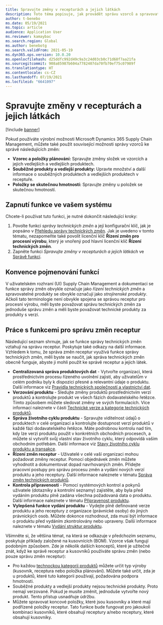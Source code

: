 ```yaml
---
title: Spravujte změny v recepturách a jejich látkách
description: Toto téma popisuje, jak provádět správu vzorců a spravovat změny ve zpracování hlavních dat výroby.
author: t-benebo
ms.date: 05/19/2021
ms.topic: article
audience: Application User
ms.reviewer: kamaybac
ms.search.region: Global
ms.author: benebotg
ms.search.validFrom: 2021-05-19
ms.dyn365.ops.version: 10.0.20
ms.openlocfilehash: d25ddfc992d49c9a3c24d03cb0c71d68f7aa21fa
ms.sourcegitcommit: 908a85987b604a7782407da70fb70ef75c07989f
ms.translationtype: HT
ms.contentlocale: cs-CZ
ms.lasthandoff: 07/19/2021
ms.locfileid: "6641097"
---
```

# <a name="manage-changes-in-formulas-and-their-ingredients"></a>Spravujte změny v recepturách a jejich látkách

[!include [banner](../includes/banner.md)]

Pokud používáte výrobní možnosti Microsoft Dynamics 365 Supply Chain Management, můžete také použít související možnosti správy vzorců ke správě následujících změn:

- **Vzorec a položky plánování:** Spravujte změny složek ve vzorcích a jejich vedlejších a vedlejších produktech.
- **Souběžné produkty a vedlejší produkty:** Upravte množství a další informace o souběžných produktech a vedlejších produktech v receptuře.
- **Položky se skutečnou hmotností:** Spravujte změny u položek se skutečnou hmotností.

## <a name="turn-on-this-feature-in-your-system"></a>Zapnutí funkce ve vašem systému

Chcete-li používat tuto funkci, je nutné dokončit následující kroky:

1. Povolte funkci *správy technických změn* a její konfigurační klíč, jak je popsáno v [Přehledu správy technických změn](product-engineering-overview.md). Jak je uvedeno v tomto tématu, nezapomeňte také povolit licenční klíč **Řízení změn pro procesní výrobu**, který je vnořený pod hlavní licenční klíč **Řízení technických změn**.
1. Zapněte funkci *Spravujte změny v recepturách a jejich látkách* ve [Správě funkcí](../../fin-ops-core/fin-ops/get-started/feature-management/feature-management-overview.md).

## <a name="feature-naming-conventions"></a>Konvence pojmenování funkcí

V uživatelském rozhraní (UI) Supply Chain Management a dokumentaci se funkce správy změn obvykle označuje jako *řízení technických změn* a spravovatelné produkty se obvykle označují jako *strojírenské produkty*. Ačkoli tato terminologie není obvykle spojena se správou receptur pro procesní výrobu, měli byste považovat správu technických změn za jednoduše správu změn a měli byste považovat technické produkty za produkty s verzí.

## <a name="work-with-formula-change-management-features"></a>Práce s funkcemi pro správu změn receptur

Následující seznam shrnuje, jak se funkce správy technických změn vztahují na správu receptur. Poskytuje také odkazy na další informace. Vzhledem k tomu, že správa změn receptur využívá funkce správy technických změn, měli byste se naučit, jak správa technických změn obecně funguje, abyste ji mohli použít ke správě receptur a jejich látek.

- **Centralizovaná správa produktových dat** - Vytvořte organizaci, která prostřednictvím procesu řízeného uvolnění zajistí, aby uživatelům v celém podniku byly k dispozici přesné a relevantní údaje o produktu. Další informace viz [Pravidla technických společností a vlastnictví dat](engineering-org-data-ownership-rules.md).
- **Verzování produktu** - Sledujte změny produktů prostřednictvím verzí produktů a kontrolujte produkt ve všech fázích dodavatelského řetězce. Tímto způsobem můžete sledovat změny ve svých formulacích. Více informací naleznete v části [Technické verze a kategorie technických produktů](engineering-versions-product-category.md).
- **Správa životního cyklu produktu** - Spravujte viditelnost údajů o produktech v celé organizaci a kontrolujte dostupnost verzí produktů v každé fázi dodavatelského řetězce. Máte podrobnou kontrolu nad tím, kdy lze verzi produktu použít v konkrétních obchodních procesech, a můžete si vytvořit svůj vlastní stav životního cyklu, který odpovídá vašim obchodním potřebám. Další informace viz [Stavy životního cyklu produktu a transakce](product-lifecycle-state-transactions.md).
- **Řízení změn receptur** - Uživatelé v celé vaší organizaci mohou požadovat změny receptur. Pomocí objednávek změn můžete vyhodnotit a dokumentovat dopad navrhovaných změn. Přidejte pracovní postupy pro správu procesu změn a vydání nových verzí produktu a jeho receptury. Další informace naleznete v tématu [Správa změn technických produktů](engineering-change-management.md).
- **Kontrola připravenosti** - Pomocí systémových kontrol a pokynů uživatele (dotazníky a kontrolní seznamy) zajistěte, aby byla před vydáním produktu plně zadána všechna požadovaná data o produktu. Další informace naleznete v tématu [Připravenost produktu](product-readiness.md).
- **Vylepšená funkce vydání produktu** - Vydejte plně definované verze produktu a jeho receptury z organizace (právnické osoby) do jiných právnických osob. Můžete dokonce rozhodnout, zda musí být informace o produktu před vydáním zkontrolovány nebo upraveny. Další informace naleznete v tématu [Vydání struktur produktu](release-product-structure.md).

Všimněte si, že většina témat, na která se odkazuje v předchozím seznamu, poskytuje příklady založené na kusovnících (BOM). Vzorce však fungují podobným způsobem. Zde je několik dalších konceptů, které je užitečné znát, když ke správě receptur a kusovníků používáte správu změn (nebo pouze správu změn receptur):

- Pro každou [technockou kategorii produktů](engineering-versions-product-category.md) můžete určit typ výroby (kusovník, receptura nebo položka plánování). Můžete také určit, zda je u produktů, které tuto kategorii používají, požadována podpora hmotnosti.
- Souběžné produkty a vedlejší produkty nejsou technické produkty. Proto nemají verzované. Pokud je musíte změnit, jednoduše vytvořte nový produkt. Tento přístup usnadňuje údržbu.
- Můžete spravovat koncové položky, které jsou kusovníky a které mají podřízené položky receptur. Tato funkce bude fungovat pro jakoukoli kombinaci kusovníků, které obsahují receptury a/nebo receptury, které obsahují kusovníky.
